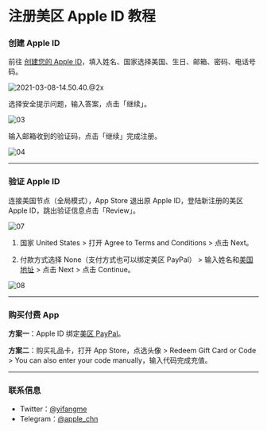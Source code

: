 # 注册美区 Apple ID 教程

### 创建 Apple ID

前往 [创建您的 Apple ID](https://appleid.apple.com/account)，填入姓名、国家选择美国、生日、邮箱、密码、电话号码。

![2021-03-08-14.50.40.@2x](https://tvax2.sinaimg.cn/large/008eZBHKgy1goci1o7qr6j32dc1qc0ym.jpg)

选择安全提示问题，输入答案，点击「继续」。

![03](https://tvax1.sinaimg.cn/large/008eZBHKly1gow20g02ttj312o0e5dfz.jpg)

输入邮箱收到的验证码，点击「继续」完成注册。

![04](https://tva2.sinaimg.cn/large/008eZBHKly1gow20th1s2j312o0eqdg8.jpg)

***

### 验证 Apple ID

连接美国节点（全局模式），App Store 退出原 Apple ID，登陆新注册的美区 Apple ID，跳出验证信息点击「Review」。

![07](https://tva4.sinaimg.cn/large/008eZBHKly1gow218ldcpj31rf158grh.jpg)

1. 国家 United States > 打开 Agree to Terms and Conditions > 点击 Next。

2. 付款方式选择 None（支付方式也可以绑定美区 PayPal） > 输入姓名和[美国地址](http://www.haoweichi.com) > 点击 Next > 点击 Continue。


![08](https://tvax2.sinaimg.cn/large/008eZBHKly1gow21lv251j31rf158dkv.jpg)

***

### 购买付费 App

**方案一**：Apple ID 绑定[美区 PayPal](https://github.com/masonincn/PayPal-US)。

**方案二**：购买礼品卡，打开 App Store，点选头像 > Redeem Gift Card or Code >  You can also enter your code manually，输入代码完成充值。

---

### 联系信息

* Twitter：[@yifangme](https://twitter.com/yifangme)
* Telegram：[@apple_chn](https://t.me/apple_chn) 
